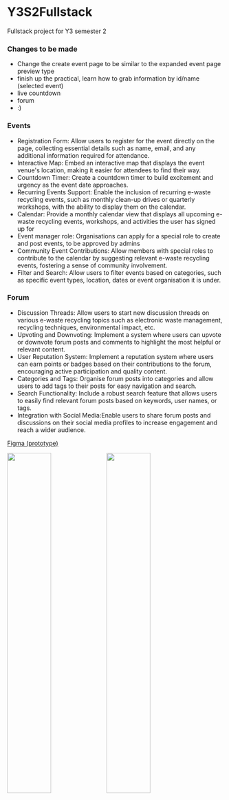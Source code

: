 # Y3S2Fullstack
Fullstack project for Y3 semester 2

### Changes to be made
* Change the create event page to be similar to the expanded event page preview type
* finish up the practical, learn how to grab information by id/name (selected event)
* live countdown
* forum
* :)

### Events
* Registration Form: Allow users to register for the event directly on the page, collecting essential details such as name, email, and any additional information required for attendance.
* Interactive Map: Embed an interactive map that displays the event venue's location, making it easier for attendees to find their way.
* Countdown Timer: Create a countdown timer to build excitement and urgency as the event date approaches.
* Recurring Events Support: Enable the inclusion of recurring e-waste recycling events, such as monthly clean-up drives or quarterly workshops, with the ability to display them on the calendar.
* Calendar: Provide a monthly calendar view that displays all upcoming e-waste recycling events, workshops, and activities the user has signed up for
* Event manager role: Organisations can apply for a special role to create and post events, to be approved by admins
* Community Event Contributions: Allow members with special roles to contribute to the calendar by suggesting relevant e-waste recycling events, fostering a sense of community involvement.
* Filter and Search: Allow users to filter events based on categories, such as specific event types, location, dates or event organisation it is under.
### Forum
* Discussion Threads: Allow users to start new discussion threads on various e-waste recycling topics such as electronic waste management, recycling techniques, environmental impact, etc.
* Upvoting and Downvoting: Implement a system where users can upvote or downvote forum posts and comments to highlight the most helpful or relevant content.
* User Reputation System: Implement a reputation system where users can earn points or badges based on their contributions to the forum, encouraging active participation and quality content.
* Categories and Tags: Organise forum posts into categories and allow users to add tags to their posts for easy navigation and search.
* Search Functionality: Include a robust search feature that allows users to easily find relevant forum posts based on keywords, user names, or tags.
* Integration with Social Media:Enable users to share forum posts and discussions on their social media profiles to increase engagement and reach a wider audience.

[Figma (prototype)](https://www.figma.com/file/Y8U0s0TmnQal12sXVj4Pkl/TechCycle?type=design&node-id=0-1&mode=design&t=x3yUwJCaUGJz6qQx-0)

<img src="https://wimg.rule34.xxx//samples/7741/sample_422c5cacb16eb731abd0e8ae642263bc.jpg?8839177" width="45%"> <img src="https://wimg.rule34.xxx//samples/7096/sample_a361f1e2bcc7b6a0f6972480a34cd0e8.jpg?8094561" width="45%">
